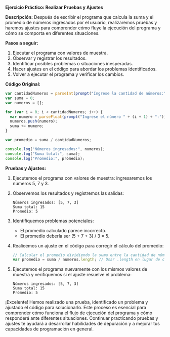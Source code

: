 **Ejercicio Práctico: Realizar Pruebas y Ajustes**

**Descripción:** Después de escribir el programa que calcula la suma y el promedio de números ingresados por el usuario, realizaremos pruebas y haremos ajustes para comprender cómo fluye la ejecución del programa y cómo se comporta en diferentes situaciones.

**Pasos a seguir:**

1. Ejecutar el programa con valores de muestra.
2. Observar y registrar los resultados.
3. Identificar posibles problemas o situaciones inesperadas.
4. Hacer ajustes en el código para abordar los problemas identificados.
5. Volver a ejecutar el programa y verificar los cambios.

**Código Original:**

```javascript
var cantidadNumeros = parseInt(prompt("Ingrese la cantidad de números:"));
var suma = 0;
var numeros = [];

for (var i = 0; i < cantidadNumeros; i++) {
  var numero = parseFloat(prompt("Ingrese el número " + (i + 1) + ":"));
  numeros.push(numero);
  suma += numero;
}

var promedio = suma / cantidadNumeros;

console.log("Números ingresados:", numeros);
console.log("Suma total:", suma);
console.log("Promedio:", promedio);
```

**Pruebas y Ajustes:**

1. Ejecutemos el programa con valores de muestra: ingresaremos los números 5, 7 y 3.

2. Observemos los resultados y registremos las salidas:

   ```
   Números ingresados: [5, 7, 3]
   Suma total: 15
   Promedio: 5
   ```

3. Identifiquemos problemas potenciales:

   - El promedio calculado parece incorrecto.
   - El promedio debería ser (5 + 7 + 3) / 3 = 5.

4. Realicemos un ajuste en el código para corregir el cálculo del promedio:

   ```javascript
   // Calcular el promedio dividiendo la suma entre la cantidad de números
   var promedio = suma / numeros.length; // Usar .length en lugar de cantidadNumeros
   ```

5. Ejecutemos el programa nuevamente con los mismos valores de muestra y verifiquemos si el ajuste resuelve el problema:

   ```
   Números ingresados: [5, 7, 3]
   Suma total: 15
   Promedio: 5
   ```

¡Excelente! Hemos realizado una prueba, identificado un problema y ajustado el código para solucionarlo. Este proceso es esencial para comprender cómo funciona el flujo de ejecución del programa y cómo responderá ante diferentes situaciones. Continuar practicando pruebas y ajustes te ayudará a desarrollar habilidades de depuración y a mejorar tus capacidades de programación en general.